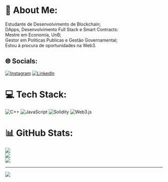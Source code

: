 # 💫 About Me:
Estudante de Desenvolvimento de Blockchain;<br>DApps, Desenvolvimento Full Stack e Smart Contracts:<br>Mestre em Economia, UnB; <br>Gestor em Politicas Publicas e Gestão Governamental;<br>Estou à procura de oportunidades na Web3.


## 🌐 Socials:
[![Instagram](https://img.shields.io/badge/Instagram-%23E4405F.svg?logo=Instagram&logoColor=white)](https://instagram.com/@lairton.ripoll) [![LinkedIn](https://img.shields.io/badge/LinkedIn-%230077B5.svg?logo=linkedin&logoColor=white)](https://linkedin.com/in/www.linkedin.com/in/lairton-ripoll-junior) 

# 💻 Tech Stack:
![C++](https://img.shields.io/badge/c++-%2300599C.svg?style=for-the-badge&logo=c%2B%2B&logoColor=white) ![JavaScript](https://img.shields.io/badge/javascript-%23323330.svg?style=for-the-badge&logo=javascript&logoColor=%23F7DF1E) ![Solidity](https://img.shields.io/badge/Solidity-%23363636.svg?style=for-the-badge&logo=solidity&logoColor=white) ![Web3.js](https://img.shields.io/badge/web3.js-F16822?style=for-the-badge&logo=web3.js&logoColor=white)
# 📊 GitHub Stats:
![](https://github-readme-stats.vercel.app/api?username=LairtonRipollJunior&theme=darcula&hide_border=false&include_all_commits=false&count_private=false)<br/>
![](https://github-readme-streak-stats.herokuapp.com/?user=LairtonRipollJunior&theme=darcula&hide_border=false)<br/>
![](https://github-readme-stats.vercel.app/api/top-langs/?username=LairtonRipollJunior&theme=darcula&hide_border=false&include_all_commits=false&count_private=false&layout=compact)

---
[![](https://visitcount.itsvg.in/api?id=LairtonRipollJunior&icon=0&color=0)](https://visitcount.itsvg.in)

<!-- Proudly created with GPRM ( https://gprm.itsvg.in ) -->
